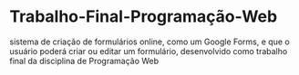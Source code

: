 # Trabalho-Final-Programação-Web
sistema de criação de formulários online, como um Google Forms, e que o usuário poderá criar ou editar um formulário, desenvolvido como trabalho final da disciplina de Programação Web
